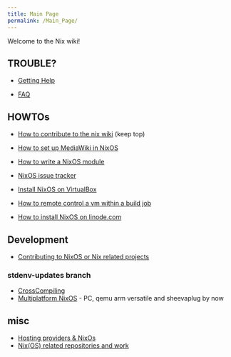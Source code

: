 ```yaml
---
title: Main Page
permalink: /Main_Page/
---
```


Welcome to the Nix wiki!

TROUBLE?
--------

-   [Getting Help](/Getting_Help "wikilink")

<!-- -->

-   [FAQ](/FAQ "wikilink")

HOWTOs
------

-   [How to contribute to the nix wiki](/Contributing_to_the_Nix_wiki "wikilink") (keep top)

<!-- -->

-   [How to set up MediaWiki in NixOS](/Setting_up_MediaWiki "wikilink")

<!-- -->

-   [How to write a NixOS module](/NixOS:Modules "wikilink")

<!-- -->

-   [NixOS issue tracker](http://bugs.strategoxt.org/browse/NIXOS)

<!-- -->

-   [Install NixOS on VirtualBox](/InstallingOnVirtualBox "wikilink")

<!-- -->

-   [How to remote control a vm within a build job](/remote_controlling_a_vm "wikilink")

<!-- -->

-   [How to install NixOS on linode.com](/install_NixOS_on_Linode "wikilink")

Development
-----------

-   [Contributing to NixOS or Nix related projects](/Contributing "wikilink")

### stdenv-updates branch

-   [CrossCompiling](/CrossCompiling "wikilink")
-   [Multiplatform NixOS](/Multiplatform_NixOS "wikilink") - PC, qemu arm versatile and sheevaplug by now

misc
----

-   [ Hosting providers & NixOs ](/_Hosting_providers_&_NixOs_ "wikilink")
-   [ Nix(OS) related repositories and work ](/_Nix(OS)_related_repositories_and_work_ "wikilink")
